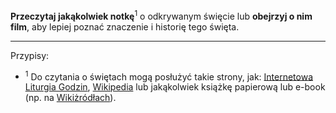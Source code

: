 **Przeczytaj jakąkolwiek notkę**<sup>1</sup> o odkrywanym święcie lub **obejrzyj o nim film**, aby lepiej poznać znaczenie i historię tego święta.

---
Przypisy:

- <sup>1</sup> Do czytania o świętach mogą posłużyć takie strony, jak: <a target="_blank" href="https://brewiarz.pl/czytelnia/swieci/alfabet_swieta.php3">Internetowa Liturgia Godzin</a>, <a target="_blank" href="https://pl.wikipedia.org/wiki/%C5%9Awi%C4%99ta_katolickie_w_Polsce">Wikipedia</a> lub jakąkolwiek książkę papierową lub e-book (np. na <a target="_blank" href="https://pl.wikisource.org/wiki/%C5%BBywoty_%C5%9Awi%C4%99tych_Pa%C5%84skich_na_wszystkie_dnie_roku">Wikiżródłach</a>).
